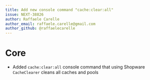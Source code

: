 ```yaml
---
title: Add new console command "cache:clear:all"
issue: NEXT-38826
author: Raffaele Carelle
author_email: raffaele.carelle@gmail.com
author_github: @raffaelecarelle
---
```

# Core
* Added `cache:clear:all` console command that using Shopware `CacheClearer` cleans all caches and pools

